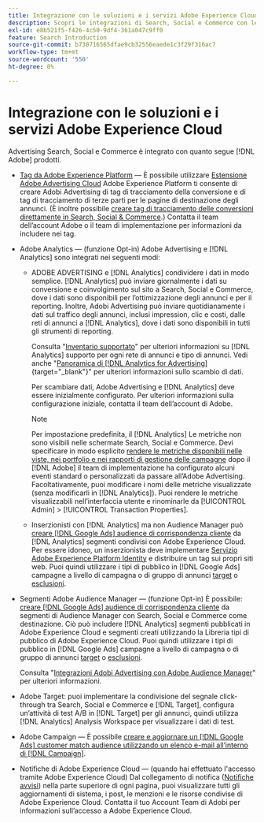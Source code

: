 ```yaml
---
title: Integrazione con le soluzioni e i servizi Adobe Experience Cloud
description: Scopri le integrazioni di Search, Social e Commerce con le soluzioni e i servizi Adobe Experience Cloud.
exl-id: e8b521f5-f426-4c50-9df4-361a047c9ff0
feature: Search Introduction
source-git-commit: b730716565dfae9cb32556eaede1c3f29f316ac7
workflow-type: tm+mt
source-wordcount: '550'
ht-degree: 0%

---
```


# Integrazione con le soluzioni e i servizi Adobe Experience Cloud

Advertising Search, Social e Commerce è integrato con quanto segue [!DNL Adobe] prodotti.

* [Tag da Adobe Experience Platform](https://experienceleague.adobe.com/docs/experience-platform/tags/extensions/client/overview.html) — È possibile utilizzare [Estensione Adobe Advertising Cloud](https://exchange.adobe.com/apps/ec/100155) Adobe Experience Platform ti consente di creare Adobi Advertising di tag di tracciamento della conversione e di tag di tracciamento di terze parti per le pagine di destinazione degli annunci. (È inoltre possibile [creare tag di tracciamento delle conversioni direttamente in Search, Social &amp; Commerce](/help/search-social-commerce/tools/conversion-tag-generate.md).) Contatta il team dell’account Adobe o il team di implementazione per informazioni da includere nei tag.

* Adobe Analytics — (funzione Opt-in) Adobe Advertising e [!DNL Analytics] sono integrati nei seguenti modi:

   * ADOBE ADVERTISING e [!DNL Analytics] condividere i dati in modo semplice. [!DNL Analytics] può inviare giornalmente i dati su conversione e coinvolgimento sul sito a Search, Social e Commerce, dove i dati sono disponibili per l’ottimizzazione degli annunci e per il reporting. Inoltre, Adobi Advertising può inviare quotidianamente i dati sul traffico degli annunci, inclusi impression, clic e costi, dalle reti di annunci a [!DNL Analytics], dove i dati sono disponibili in tutti gli strumenti di reporting.

     Consulta &quot;[Inventario supportato](/help/search-social-commerce/introduction/supported-inventory.md)&quot; per ulteriori informazioni su [!DNL Analytics] supporto per ogni rete di annunci e tipo di annunci. Vedi anche &quot;[Panoramica di [!DNL Analytics for Advertising]](https://experienceleague.adobe.com/docs/advertising/integrations/analytics/overview.html){target="_blank"}&quot; per ulteriori informazioni sullo scambio di dati.

     Per scambiare dati, Adobe Advertising e [!DNL Analytics] deve essere inizialmente configurato. Per ulteriori informazioni sulla configurazione iniziale, contatta il team dell’account di Adobe.

     >[!NOTE]
     >
     >Per impostazione predefinita, il [!DNL Analytics] Le metriche non sono visibili nelle schermate Search, Social e Commerce. Devi specificare in modo esplicito [rendere le metriche disponibili nelle viste, nei portfolio e nei rapporti di gestione delle campagne](/help/search-social-commerce/admin/transaction-properties/transaction-property-about.md) dopo il [!DNL Adobe] il team di implementazione ha configurato alcuni eventi standard o personalizzati da passare all’Adobe Advertising. Facoltativamente, puoi modificare i nomi delle metriche visualizzate (senza modificarli in [!DNL Analytics]). Puoi rendere le metriche visualizzabili nell’interfaccia utente e rinominarle da [!UICONTROL Admin] > [!UICONTROL Transaction Properties].

   * Inserzionisti con [!DNL Analytics] ma non Audience Manager può [creare [!DNL Google Ads] audience di corrispondenza cliente](/help/search-social-commerce/campaign-management/campaigns/google-audience-from-adobe-audience.md) da [!DNL Analytics] segmenti condivisi con Adobe Experience Cloud. Per essere idoneo, un inserzionista deve implementare [Servizio Adobe Experience Platform Identity](https://experienceleague.adobe.com/docs/id-service/using/home.html) e distribuire un tag sui propri siti web. Puoi quindi utilizzare i tipi di pubblico in [!DNL Google Ads] campagne a livello di campagna o di gruppo di annunci [target](/help/search-social-commerce/campaign-management/campaigns/audience-targets-manage.md) o [esclusioni](/help/search-social-commerce/campaign-management/campaigns/audience-exclusions-manage.md).

* Segmenti Adobe Audience Manager — (funzione Opt-in) È possibile: [creare [!DNL Google Ads] audience di corrispondenza cliente](/help/search-social-commerce/campaign-management/campaigns/google-audience-from-adobe-audience.md) da segmenti di Audience Manager con Search, Social e Commerce come destinazione. Ciò può includere [!DNL Analytics] segmenti pubblicati in Adobe Experience Cloud e segmenti creati utilizzando la Libreria tipi di pubblico di Adobe Experience Cloud. Puoi quindi utilizzare i tipi di pubblico in [!DNL Google Ads] campagne a livello di campagna o di gruppo di annunci [target](/help/search-social-commerce/campaign-management/campaigns/audience-targets-manage.md) o [esclusioni](/help/search-social-commerce/campaign-management/campaigns/audience-exclusions-manage.md).

  Consulta &quot;[Integrazioni Adobi Advertising con Adobe Audience Manager](https://experienceleague.adobe.com/docs/advertising/integrations/audience-manager/overview.html)&quot; per ulteriori informazioni.

* Adobe Target: puoi implementare la condivisione del segnale click-through tra Search, Social e Commerce e [!DNL Target], configura un’attività di test A/B in [!DNL Target] per gli annunci, quindi utilizza [!DNL Analytics] Analysis Workspace per visualizzare i dati di test.

* Adobe Campaign — È possibile [creare e aggiornare un [!DNL Google Ads] customer match audience utilizzando un elenco e-mail all’interno di [!DNL Campaign]](/help/search-social-commerce/campaign-management/campaigns/google-audience-from-campaign-email-list.md).

* Notifiche di Adobe Experience Cloud — (quando hai effettuato l&#39;accesso tramite Adobe Experience Cloud) Dal collegamento di notifica ([Notifiche avvisi](/help/search-social-commerce/assets/notifications-panel.png "Notifiche avvisi")) nella parte superiore di ogni pagina, puoi visualizzare tutti gli aggiornamenti di sistema, i post, le menzioni e le risorse condivise di Adobe Experience Cloud. Contatta il tuo Account Team di Adobi per informazioni sull’accesso a Adobe Experience Cloud.
